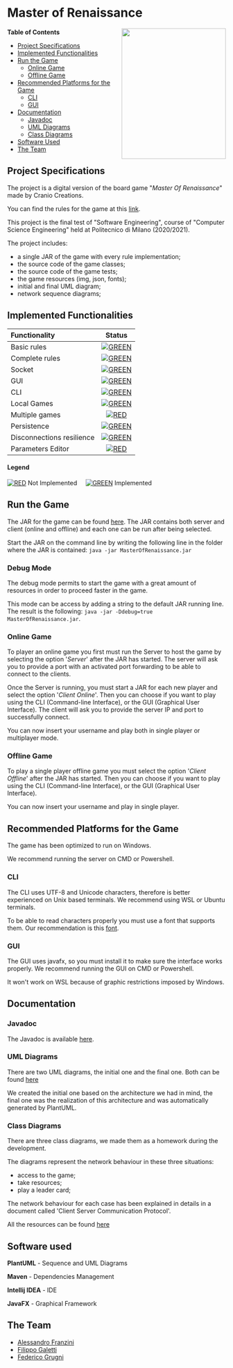 # Master of Renaissance

<img src="https://cf.geekdo-images.com/-zdSgCFfOGAsgZ6M-Rjw1w__itemrep/img/i9N9_89f-1VaAkHtxBt80pYXvYE=/fit-in/246x300/filters:strip_icc()/pic4782992.jpg" width=240px height=300 px align="right" />

**Table of Contents**

- [Project Specifications](#project-specifications)
- [Implemented Functionalities](#implemented-functionalities)
- [Run the Game](#run-the-game)
    - [Online Game](#online-game)
    - [Offline Game](#offline-game)
- [Recommended Platforms for the Game](#recommended-platforms-for-the-game)
  - [CLI](#cli)
  - [GUI](#gui)
- [Documentation](#documentation)
  - [Javadoc](#javadoc)
  - [UML Diagrams](#uml-diagrams)
  - [Class Diagrams](#class-diagrams)
- [Software Used](#software-used)
- [The Team](#the-team)



## Project Specifications
The project is a digital version of the board game "*Master Of Renaissance*" made by Cranio Creations.

You can find the rules for the game at this [link](https://craniointernational.com/2021/wp-content/uploads/2021/05/Masters-of-Renaissance_small.pdf).

This project is the final test of "Software Engineering", course of "Computer Science Engineering" held at Politecnico di Milano (2020/2021).

The project includes:
- a single JAR of the game with every rule implementation;
- the source code of the game classes; 
- the source code of the game tests;
- the game resources (img, json, fonts);
- initial and final UML diagram;
- network sequence diagrams;

## Implemented Functionalities
| Functionality | Status |
|:-----------------------|:------------------------------------:|
| Basic rules | [![GREEN](http://placehold.it/15/44bb44/44bb44)](https://github.com/fe097/ing-sw-2021-Franzini-Galetti-Grugni/tree/master/src/main/java/it/polimi/ingsw/model) |
| Complete rules | [![GREEN](http://placehold.it/15/44bb44/44bb44)](https://github.com/fe097/ing-sw-2021-Franzini-Galetti-Grugni/tree/master/src/main/java/it/polimi/ingsw/model) |
| Socket |[![GREEN](http://placehold.it/15/44bb44/44bb44)](https://github.com/fe097/ing-sw-2021-Franzini-Galetti-Grugni/tree/master/src/main/java/it/polimi/ingsw/network) |
| GUI | [![GREEN](http://placehold.it/15/44bb44/44bb44)](https://github.com/fe097/ing-sw-2021-Franzini-Galetti-Grugni/tree/master/src/main/java/it/polimi/ingsw/view/gui) |
| CLI |[![GREEN](http://placehold.it/15/44bb44/44bb44)](https://github.com/fe097/ing-sw-2021-Franzini-Galetti-Grugni/tree/master/src/main/java/it/polimi/ingsw/view/cli) |
| Local Games | [![GREEN](http://placehold.it/15/44bb44/44bb44)](https://github.com/fe097/ing-sw-2021-Franzini-Galetti-Grugni/blob/master/src/main/java/it/polimi/ingsw/network/client/ClientOffline.java) |
| Multiple games | [![RED](http://placehold.it/15/f03c15/f03c15)]()|
| Persistence | [![GREEN](http://placehold.it/15/44bb44/44bb44)](https://github.com/fe097/ing-sw-2021-Franzini-Galetti-Grugni/blob/master/src/main/java/it/polimi/ingsw/network/server/Backup.java) |
| Disconnections resilience | [![GREEN](http://placehold.it/15/44bb44/44bb44)](https://github.com/fe097/ing-sw-2021-Franzini-Galetti-Grugni/tree/master/src/main/java/it/polimi/ingsw/network/server) |
| Parameters Editor | [![RED](http://placehold.it/15/f03c15/f03c15)]() |

#### Legend
[![RED](http://placehold.it/15/f03c15/f03c15)]() Not Implemented &nbsp;&nbsp;&nbsp;&nbsp;[![GREEN](http://placehold.it/15/44bb44/44bb44)]() Implemented


## Run the Game
The JAR for the game can be found [here](https://github.com/fe097/ing-sw-2021-Franzini-Galetti-Grugni/tree/master/deliverables/final/jar).
The JAR contains both server and client (online and offline) and each one can be run after being selected.

Start the JAR on the command line by writing the following line in the folder where the JAR is contained: 
` java -jar MasterOfRenaissance.jar `

### Debug Mode
The debug mode permits to start the game with a great amount of resources in order to proceed faster in the game.

This mode can be access by adding a string to the default JAR running line. The result is the following: ` java -jar -Ddebug=true MasterOfRenaissance.jar `.

### Online Game
To player an online game you first must run the Server to host the game by selecting the option '*Server*' after the JAR has started.
The server will ask you to provide a port with an activated port forwarding to be able to connect to the clients.

Once the Server is running, you must start a JAR for each new player and select the option '*Client Online*'.
Then you can choose if you want to play using the CLI (Command-line Interface), or the GUI (Graphical User Interface).
The client will ask you to provide the server IP and port to successfully connect.

You can now insert your username and play both in single player or multiplayer mode.

### Offline Game
To play a single player offline game you must select the option '*Client Offline*' after the JAR has started.
Then you can choose if you want to play using the CLI (Command-line Interface), or the GUI (Graphical User Interface).

You can now insert your username and play in single player.


## Recommended Platforms for the Game
The game has been optimized to run on Windows.

We recommend running the server on CMD or Powershell.

### CLI
The CLI uses UTF-8 and Unicode characters, therefore is better experienced on Unix based terminals. 
We recommend using WSL or Ubuntu terminals.

To be able to read characters properly you must use a font that supports them. Our recommendation is this [font](https://www.jetbrains.com/lp/mono/).

### GUI
The GUI uses javafx, so you must install it to make sure the interface works properly.
We recommend running the GUI on CMD or Powershell. 

It won't work on WSL because of graphic restrictions imposed by Windows.

## Documentation

### Javadoc
The Javadoc is available [here](https://github.com/fe097/ing-sw-2021-Franzini-Galetti-Grugni/tree/master/deliverables/final/javadoc).

### UML Diagrams
There are two UML diagrams, the initial one and the final one. Both can be found [here](https://github.com/fe097/ing-sw-2021-Franzini-Galetti-Grugni/tree/master/deliverables/final/uml)

We created the initial one based on the architecture we had in mind, the final one was the realization of this architecture and was automatically generated by PlantUML.

### Class Diagrams
There are three class diagrams, we made them as a homework during the development. 

The diagrams represent the network behaviour in these three situations:
- access to the game;
- take resources;
- play a leader card;

The network behaviour for each case has been explained in details in a document called 'Client Server Communication Protocol'.

All the resources can be found [here](https://github.com/fe097/ing-sw-2021-Franzini-Galetti-Grugni/tree/master/deliverables/final/uml/Network_Sequence_Diagrams) 

## Software used
**PlantUML** - Sequence and UML Diagrams

**Maven** - Dependencies Management

**Intellij IDEA** - IDE

**JavaFX** - Graphical Framework

## The Team
* [Alessandro Franzini](https://github.com/AlessandroFranzini)
* [Filippo Galetti](https://github.com/Mr-WoIf)
* [Federico Grugni](https://github.com/fe097)

